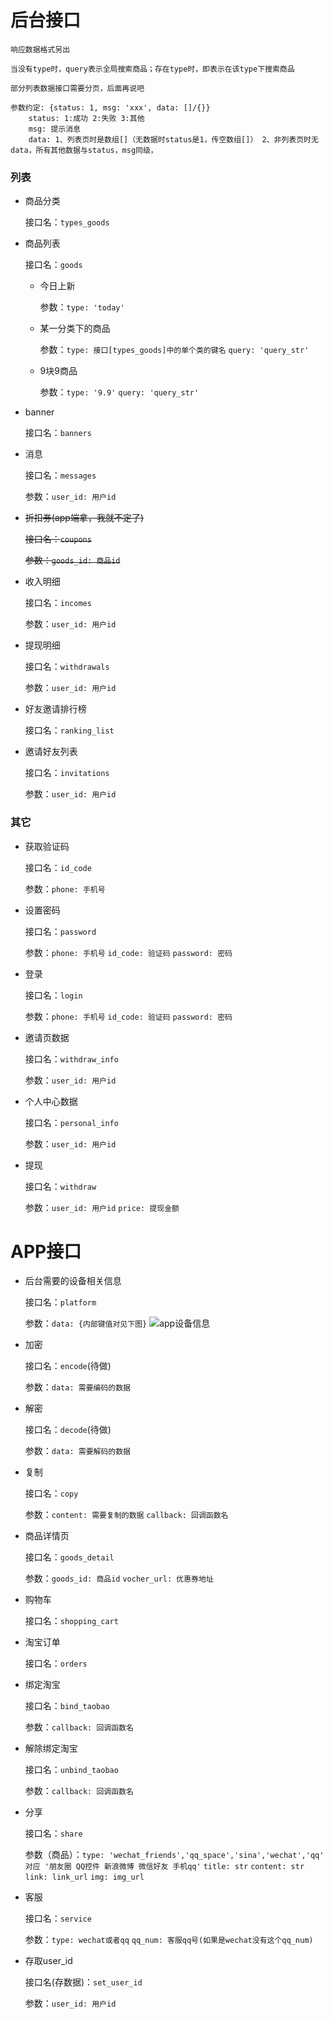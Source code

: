 # 后台接口    
    响应数据格式另出

    当没有type时，query表示全局搜索商品；存在type时，即表示在该type下搜索商品

    部分列表数据接口需要分页，后面再说吧

    参数约定: {status: 1, msg: 'xxx', data: []/{}}
        status: 1:成功 2:失败 3:其他
        msg: 提示消息
        data: 1、列表页时是数组[]（无数据时status是1，传空数组[]） 2、非列表页时无data，所有其他数据与status，msg同级，
### 列表
- 商品分类

    接口名：`types_goods`
- 商品列表

    接口名：`goods`
    - 今日上新

        参数：`type: 'today'`
    - 某一分类下的商品

        参数：`type: 接口[types_goods]中的单个类的键名` `query: 'query_str'`
    - 9块9商品

        参数：`type: '9.9'` `query: 'query_str'`
- banner

    接口名：`banners`
- 消息

    接口名：`messages`

    参数：`user_id: 用户id`
- <del>折扣券(app端拿，我就不定了)</del>

    <del>接口名：`coupons`</del>

    <del>参数：`goods_id: 商品id`</del>
- 收入明细

    接口名：`incomes`

    参数：`user_id: 用户id`
- 提现明细

    接口名：`withdrawals`

    参数：`user_id: 用户id`
- 好友邀请排行榜

    接口名：`ranking_list`
- 邀请好友列表

    接口名：`invitations`

    参数：`user_id: 用户id`


### 其它
- 获取验证码

    接口名：`id_code`

    参数：`phone: 手机号`
- 设置密码

    接口名：`password`

    参数：`phone: 手机号` `id_code: 验证码` `password: 密码`
- 登录

    接口名：`login`

    参数：`phone: 手机号` `id_code: 验证码` `password: 密码`
- 邀请页数据

    接口名：`withdraw_info`

    参数：`user_id: 用户id`
- 个人中心数据

    接口名：`personal_info`

    参数：`user_id: 用户id`
- 提现

    接口名：`withdraw`

    参数：`user_id: 用户id` `price: 提现金额`

# APP接口
- 后台需要的设备相关信息

    接口名：`platform`

    参数：`data: {内部键值对见下图}`
    ![app设备信息](http://git.bramble.wang/img/platform.png)
- 加密

    接口名：`encode`(待做)

    参数：`data: 需要编码的数据`
- 解密

    接口名：`decode`(待做)

    参数：`data: 需要解码的数据`
- 复制

    接口名：`copy`

    参数：`content: 需要复制的数据` `callback: 回调函数名`
- 商品详情页

    接口名：`goods_detail`

    参数：`goods_id: 商品id` `vocher_url: 优惠券地址`
- 购物车

    接口名：`shopping_cart`
- 淘宝订单

    接口名：`orders`
- 绑定淘宝

    接口名：`bind_taobao`

    参数：`callback: 回调函数名`
- 解除绑定淘宝

    接口名：`unbind_taobao`

    参数：`callback: 回调函数名`
- 分享

    接口名：`share`

    参数（商品）：`type: 'wechat_friends','qq_space','sina','wechat','qq' 对应 '朋友圈 QQ控件 新浪微博 微信好友 手机qq'`
    `title: str` `content: str` `link: link_url` `img: img_url`


- 客服

    接口名：`service`

    参数：`type: wechat或者qq` `qq_num: 客服qq号(如果是wechat没有这个qq_num)`
- 存取user_id

    接口名(存数据)：`set_user_id`

    参数：`user_id: 用户id`
